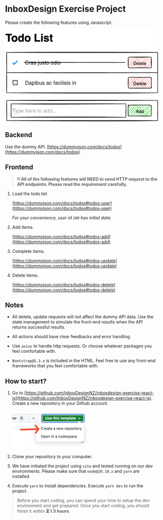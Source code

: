 # InboxDesign Exercise Project

Please create the following features using Javascript.

![Todo List Wireframe](./src/assets/wireframe.png)


## Backend

  Use the dummy API. [https://dummyjson.com/docs/todos](https://dummyjson.com/docs/todos)


## Frontend

> **‼️ All of the following features will NEED to send HTTP request to the API endpoints. Please read the requirement carefully.**

1. Load the todo list 

   [https://dummyjson.com/docs/todos#todos-user](https://dummyjson.com/docs/todos#todos-user)

   *For your convenience, user id `100` has initial data.*

2. Add items.

   [https://dummyjson.com/docs/todos#todos-add](https://dummyjson.com/docs/todos#todos-add)

3. Complete items.

   [https://dummyjson.com/docs/todos#todos-update](https://dummyjson.com/docs/todos#todos-update)

4. Delete items.

   [https://dummyjson.com/docs/todos#todos-delete](https://dummyjson.com/docs/todos#todos-delete)


## Notes

- All delete, update requests will not affect the dummy API data. Use the state management to simulate the front-end results when the API returns successful results.

- All actions should have clear feedbacks and error handling.

- Use `axios` to handle http requests. Or choose whatever packages you feel comfortable with.

- `Bootstrap@5.3.x` is included in the HTML. Feel free to use any front-end frameworks that you feel comfortable with.



## How to start? 

1. Go to [https://github.com/InboxDesignNZ/inboxdesign-exercise-react-js](https://github.com/InboxDesignNZ/inboxdesign-exercise-react-js). Create a new repository in your Github account.

    ![Github](./src/assets/github-guide.png)

1. Clone your repository to your computer.

2. We have initiated the project using `vite` and tested running on our dev environments. Please make sure that `node@20.19.x` and `yarn` are installed.

3. Execute `yarn` to install dependencies. Execute `yarn dev` to run the project.

>  Before you start coding, you can spend your time to setup the dev environment and get prepared. Once you start coding, you should finish it within **⏳ 1.5 hours**.
